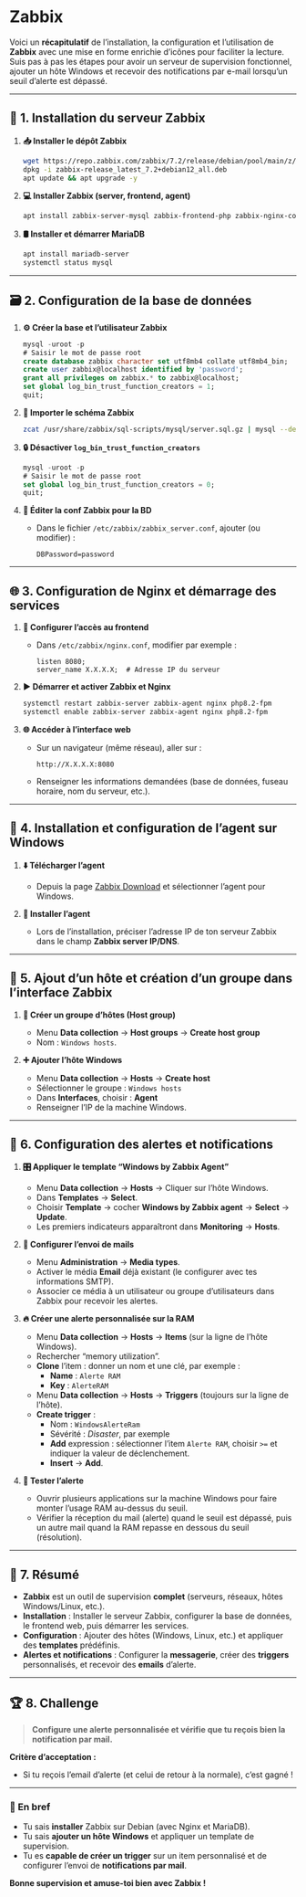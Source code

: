# Zabbix
Voici un **récapitulatif** de l’installation, la configuration et l’utilisation de **Zabbix** avec une mise en forme enrichie d’icônes pour faciliter la lecture. Suis pas à pas les étapes pour avoir un serveur de supervision fonctionnel, ajouter un hôte Windows et recevoir des notifications par e-mail lorsqu’un seuil d’alerte est dépassé.

---

## 🏁 1. Installation du serveur Zabbix

1. **📥 Installer le dépôt Zabbix**  
   ```bash
   wget https://repo.zabbix.com/zabbix/7.2/release/debian/pool/main/z/zabbix-release/zabbix-release_latest_7.2+debian12_all.deb
   dpkg -i zabbix-release_latest_7.2+debian12_all.deb
   apt update && apt upgrade -y
   ```

2. **💻 Installer Zabbix (server, frontend, agent)**  
   ```bash
   apt install zabbix-server-mysql zabbix-frontend-php zabbix-nginx-conf zabbix-sql-scripts zabbix-agent
   ```

3. **🛢️ Installer et démarrer MariaDB**  
   ```bash
   apt install mariadb-server
   systemctl status mysql
   ```

---

## 🗃️ 2. Configuration de la base de données

1. **⚙️ Créer la base et l’utilisateur Zabbix**  
   ```sql
   mysql -uroot -p
   # Saisir le mot de passe root
   create database zabbix character set utf8mb4 collate utf8mb4_bin;
   create user zabbix@localhost identified by 'password';
   grant all privileges on zabbix.* to zabbix@localhost;
   set global log_bin_trust_function_creators = 1;
   quit;
   ```

2. **📄 Importer le schéma Zabbix**  
   ```bash
   zcat /usr/share/zabbix/sql-scripts/mysql/server.sql.gz | mysql --default-character-set=utf8mb4 -uzabbix -p zabbix
   ```

3. **🔒 Désactiver `log_bin_trust_function_creators`**  
   ```sql
   mysql -uroot -p
   # Saisir le mot de passe root
   set global log_bin_trust_function_creators = 0;
   quit;
   ```

4. **📝 Éditer la conf Zabbix pour la BD**  
   - Dans le fichier `/etc/zabbix/zabbix_server.conf`, ajouter (ou modifier) :  
     ```
     DBPassword=password
     ```

---

## 🌐 3. Configuration de Nginx et démarrage des services

1. **🔧 Configurer l’accès au frontend**  
   - Dans `/etc/zabbix/nginx.conf`, modifier par exemple :
     ```nginx
     listen 8080;
     server_name X.X.X.X;  # Adresse IP du serveur
     ```

2. **▶️ Démarrer et activer Zabbix et Nginx**  
   ```bash
   systemctl restart zabbix-server zabbix-agent nginx php8.2-fpm
   systemctl enable zabbix-server zabbix-agent nginx php8.2-fpm
   ```

3. **🌐 Accéder à l’interface web**  
   - Sur un navigateur (même réseau), aller sur :  
     ```
     http://X.X.X.X:8080
     ```
   - Renseigner les informations demandées (base de données, fuseau horaire, nom du serveur, etc.).

---

## 💽 4. Installation et configuration de l’agent sur Windows

1. **⬇️ Télécharger l’agent**  
   - Depuis la page [Zabbix Download](https://www.zabbix.com/download_agents) et sélectionner l’agent pour Windows.

2. **🚀 Installer l’agent**  
   - Lors de l’installation, préciser l’adresse IP de ton serveur Zabbix dans le champ **Zabbix server IP/DNS**.

---

## 👥 5. Ajout d’un hôte et création d’un groupe dans l’interface Zabbix

1. **👤 Créer un groupe d’hôtes (Host group)**  
   - Menu **Data collection** → **Host groups** → **Create host group**  
   - Nom : `Windows hosts`.

2. **➕ Ajouter l’hôte Windows**  
   - Menu **Data collection** → **Hosts** → **Create host**  
   - Sélectionner le groupe : `Windows hosts`  
   - Dans **Interfaces**, choisir : **Agent**  
   - Renseigner l’IP de la machine Windows.

---

## 🚨 6. Configuration des alertes et notifications

1. **🎛️ Appliquer le template “Windows by Zabbix Agent”**  
   - Menu **Data collection** → **Hosts** → Cliquer sur l’hôte Windows.  
   - Dans **Templates** → **Select**.  
   - Choisir **Template** → cocher **Windows by Zabbix agent** → **Select** → **Update**.  
   - Les premiers indicateurs apparaîtront dans **Monitoring** → **Hosts**.

2. **📧 Configurer l’envoi de mails**  
   - Menu **Administration** → **Media types**.  
   - Activer le média **Email** déjà existant (le configurer avec tes informations SMTP).  
   - Associer ce média à un utilisateur ou groupe d’utilisateurs dans Zabbix pour recevoir les alertes.

3. **🔥 Créer une alerte personnalisée sur la RAM**  
   - Menu **Data collection** → **Hosts** → **Items** (sur la ligne de l’hôte Windows).  
   - Rechercher “memory utilization”.  
   - **Clone** l’item : donner un nom et une clé, par exemple :  
     - **Name** : `Alerte RAM`  
     - **Key** : `AlerteRAM`
   - Menu **Data collection** → **Hosts** → **Triggers** (toujours sur la ligne de l’hôte).  
   - **Create trigger** :  
     - Nom : `WindowsAlerteRam`  
     - Sévérité : *Disaster*, par exemple  
     - **Add** expression : sélectionner l’item `Alerte RAM`, choisir `>=` et indiquer la valeur de déclenchement.  
     - **Insert** → **Add**.

4. **🧪 Tester l’alerte**  
   - Ouvrir plusieurs applications sur la machine Windows pour faire monter l’usage RAM au-dessus du seuil.  
   - Vérifier la réception du mail (alerte) quand le seuil est dépassé, puis un autre mail quand la RAM repasse en dessous du seuil (résolution).

---

## 📝 7. Résumé

- **Zabbix** est un outil de supervision **complet** (serveurs, réseaux, hôtes Windows/Linux, etc.).  
- **Installation** : Installer le serveur Zabbix, configurer la base de données, le frontend web, puis démarrer les services.  
- **Configuration** : Ajouter des hôtes (Windows, Linux, etc.) et appliquer des **templates** prédéfinis.  
- **Alertes et notifications** : Configurer la **messagerie**, créer des **triggers** personnalisés, et recevoir des **emails** d’alerte.

---

## 🏆 8. Challenge

> **Configure une alerte personnalisée et vérifie que tu reçois bien la notification par mail.**

**Critère d’acceptation :**  
- Si tu reçois l’email d’alerte (et celui de retour à la normale), c’est gagné !  

---

### 🤝 En bref
- Tu sais **installer** Zabbix sur Debian (avec Nginx et MariaDB).  
- Tu sais **ajouter un hôte Windows** et appliquer un template de supervision.  
- Tu es **capable de créer un trigger** sur un item personnalisé et de configurer l’envoi de **notifications par mail**.

**Bonne supervision et amuse-toi bien avec Zabbix !**
